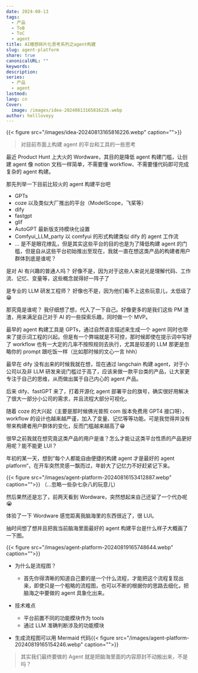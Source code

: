```yaml
---
date: 2024-08-13
tags:
  - 产品
  - ToB
  - ToC
  - agent
title: AI瞎想碎片化思考系列之agent构建
slug: agent-platform
share: true
canonicalURL: ""
keywords: 
description: 
series:
  - 产品
  - agent
lastmod: 
lang: cn
Cover:
  image: /images/idea-20240813165816226.webp
author: hellloveyy
---
```

{{< figure src="/images/idea-20240813165816226.webp" caption="">}}

> 对目前市面上构建 agent 的平台和工具的一些思考

最近 Product Hunt 上大火的 Wordware，其目的是降低 agent 构建门槛，让创建 agent 像 notion 文档一样简单，不需要懂 workflow、不需要懂代码即可完成复杂的 agent 构建。

那先列举一下目前比较火的 agent 构建平台吧
- GPTs
- coze 以及类似大厂推出的平台（ModelScope，飞桨等）
- dify
- fastgpt
- glif 
- AutoGPT 最新版支持模块化设置
- Comfyui_LLM_party 以 comfyui 的形式构建类似 dify 的 agent 工作流
- ... 
是不是眼花缭乱，但是其实这些平台的目的也是为了降低构建 agent 的门槛，但是自从这些平台初始推出至现在，我就一直在想这类产品的构建者用户群体到底是谁呢？

是对 AI 有兴趣的普通人吗？
好像不是，因为对于这些人来说光是理解代码、工作流、记忆、变量等，这些概念就得好一阵子了

是专业的 LLM 研发工程师？
好像也不是，因为他们看不上这些玩意儿，太低级了😁

那究竟是谁呢？
我仔细想了想，代入了一下自己。好像更多的是我们这些 PM 渣渣，用来满足自己对于 AI 的一些探索乐趣，同时做一个 MVP。

最早的 agent 构建工具是 GPTs，通过自然语言描述来生成一个 agent 同时也带来了提示词工程的兴起。但是有一个弊端就是不可控，那时候即使在提示词中写好了 workflow 也有一大定的几率不按照规则去执行，尤其是较差的 LLM 那更是忽略你的 prompt 跟吃饭一样（比如那时候的文心一言 hhh）

最早在 dify 没有出来的时候我就在想，现在通过 langchain 构建 agent，对于小公司以及非 LLM 研发来说门槛过于高了，应该来做一款平台类的产品，让大家更专注于自己的思维，从而做出属于自己内心的 agent 产品。

后来 dify、fastGPT 来了，打着开源化 agent 部署平台的旗号，确实很好用解决了很大一部分小公司的需求，并且流程大部分可视化。

随着 coze 的大兴起（主要是那时候佛光普照 com 版本免费用 GPT4 接口呀），workflow 的设计也越来越严谨，加入了变量、记忆等等功能。可是我觉得并没有带来构建者用户群体的变化，反而门槛越来越高了😁

很早之前我就在想究竟这类产品的用户是谁？怎么才能让这类平台性质的产品更好用呢？能不能更 LUI？

年初的某一天，想到“每个人都能自由便捷的构建 agent 才是最好的 agent platform“，在开车突然灵感一飘而过，年龄大了记忆力不好赶紧记下来。

{{< figure src="/images/agent-platform-20240816153412887.webp" caption="">}}
（...忽略一些杂七杂八的玩意儿）

然后果然还是忘了，前两天看到 Wordware，突然想起来自己还留了一个代办呢😭

体验了一下 Wordware 感觉距离我脑海里的东西很近了，很 LUI。

抽时间想了想并且把我当前脑海里面最好的 agent 构建平台是什么样子大概画了一下图。

{{< figure src="/images/agent-platform-20240819165748644.webp" caption="">}}

- 为什么是流程图？
	- 首先你得清晰的知道自己要的是一个什么流程，才能把这个流程复现出来，即使只是一个粗略的流程图，也可以不断的根据你的思路去细化，把脑海之中要做的 agent 具象化出来。

- 技术难点
	- 平台前置不同的功能模块作为 tools
	- 通过 LLM 准确判断涉及的功能模块

- 生成流程图可以用 Mermaid 代码{{< figure src="/images/agent-platform-20240819165154246.webp" caption="">}}

> 其实我们最终要做的 Agent 就是把脑海里面的内容原封不动搬出来，不是吗？
